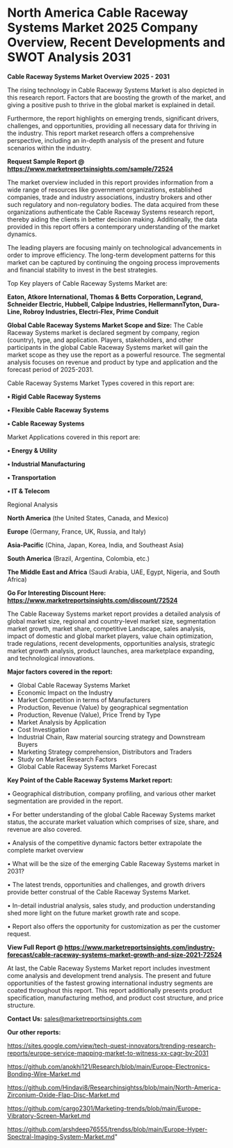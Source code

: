 # North America Cable Raceway Systems Market 2025 Company Overview, Recent Developments and SWOT Analysis 2031

<Strong> Cable Raceway Systems Market Overview 2025 - 2031</strong>

The rising technology in Cable Raceway Systems Market is also depicted in this research report. Factors that are boosting the growth of the market, and giving a positive push to thrive in the global market is explained in detail.

Furthermore, the report highlights on emerging trends, significant drivers, challenges, and opportunities, providing all necessary data for thriving in the industry. This report market research offers a comprehensive perspective, including an in-depth analysis of the present and future scenarios within the industry.

<strong>Request Sample Report @ <a href=https://www.marketreportsinsights.com/sample/72524>https://www.marketreportsinsights.com/sample/72524</a></strong>

The market overview included in this report provides information from a wide range of resources like government organizations, established companies, trade and industry associations, industry brokers and other such regulatory and non-regulatory bodies. The data acquired from these organizations authenticate the Cable Raceway Systems research report, thereby aiding the clients in better decision making. Additionally, the data provided in this report offers a contemporary understanding of the market dynamics.

The leading players are focusing mainly on technological advancements in order to improve efficiency. The long-term development patterns for this market can be captured by continuing the ongoing process improvements and financial stability to invest in the best strategies.

Top Key players of Cable Raceway Systems Market are:

<strong>Eaton, Atkore International, Thomas & Betts Corporation, Legrand, Schneider Electric, Hubbell, Calpipe Industries, HellermannTyton, Dura-Line, Robroy Industries, Electri-Flex, Prime Conduit</strong>

<strong><b>Global Cable Raceway Systems Market Scope and Size:</b></strong>
The Cable Raceway Systems market is declared segment by company, region (country), type, and application. Players, stakeholders, and other participants in the global Cable Raceway Systems market will gain the market scope as they use the report as a powerful resource. The segmental analysis focuses on revenue and product by type and application and the forecast period of 2025-2031.

Cable Raceway Systems Market Types covered in this report are:

<strong>• Rigid Cable Raceway Systems

• Flexible Cable Raceway Systems

• Cable Raceway Systems</strong>

Market Applications covered in this report are:

<strong>• Energy & Utility

• Industrial Manufacturing

• Transportation

• IT & Telecom</strong> 

Regional Analysis

<strong>North America</strong> (the United States, Canada, and Mexico)

<strong>Europe</strong> (Germany, France, UK, Russia, and Italy)

<strong>Asia-Pacific</strong> (China, Japan, Korea, India, and Southeast Asia)

<strong>South America</strong> (Brazil, Argentina, Colombia, etc.)

<strong>The Middle East and Africa</strong> (Saudi Arabia, UAE, Egypt, Nigeria, and South Africa)

<strong>Go For Interesting Discount Here: <a href=https://www.marketreportsinsights.com/discount/72524>https://www.marketreportsinsights.com/discount/72524</a></strong>

The Cable Raceway Systems market report provides a detailed analysis of global market size, regional and country-level market size, segmentation market growth, market share, competitive Landscape, sales analysis, impact of domestic and global market players, value chain optimization, trade regulations, recent developments, opportunities analysis, strategic market growth analysis, product launches, area marketplace expanding, and technological innovations.

<strong><b>Major factors covered in the report:</b></strong>
<ul>
  <li>Global Cable Raceway Systems Market </li>
  <li>Economic Impact on the Industry</li>
  <li>Market Competition in terms of Manufacturers</li>
  <li>Production, Revenue (Value) by geographical segmentation</li>
  <li>Production, Revenue (Value), Price Trend by Type</li>
  <li>Market Analysis by Application</li>
  <li>Cost Investigation</li>
  <li>Industrial Chain, Raw material sourcing strategy and Downstream Buyers</li>
  <li>Marketing Strategy comprehension, Distributors and Traders</li>
  <li>Study on Market Research Factors</li>
  <li>Global Cable Raceway Systems Market Forecast</li>
</ul>

<strong><b>Key Point of the Cable Raceway Systems Market report:</b></strong>

• Geographical distribution, company profiling, and various other market segmentation are provided in the report.

• For better understanding of the global Cable Raceway Systems market status, the accurate market valuation which comprises of size, share, and revenue are also covered.

• Analysis of the competitive dynamic factors better extrapolate the complete market overview

• What will be the size of the emerging Cable Raceway Systems market in 2031?

• The latest trends, opportunities and challenges, and growth drivers provide better construal of the Cable Raceway Systems Market.

• In-detail industrial analysis, sales study, and production understanding shed more light on the future market growth rate and scope.

• Report also offers the opportunity for customization as per the customer request.

<strong><b>View Full Report @ <a href=https://www.marketreportsinsights.com/industry-forecast/cable-raceway-systems-market-growth-and-size-2021-72524>https://www.marketreportsinsights.com/industry-forecast/cable-raceway-systems-market-growth-and-size-2021-72524</a></b></strong>


At last, the Cable Raceway Systems Market report includes investment come analysis and development trend analysis. The present and future opportunities of the fastest growing international industry segments are coated throughout this report. This report additionally presents product specification, manufacturing method, and product cost structure, and price structure.

<strong>Contact Us:</strong>
sales@marketreportsinsights.com

<strong>Our other reports:</strong>

<a href=https://sites.google.com/view/tech-quest-innovators/trending-research-reports/europe-service-mapping-market-to-witness-xx-cagr-by-2031>https://sites.google.com/view/tech-quest-innovators/trending-research-reports/europe-service-mapping-market-to-witness-xx-cagr-by-2031</a>

<a href=https://github.com/anokhi121/Research/blob/main/Europe-Electronics-Bonding-Wire-Market.md>https://github.com/anokhi121/Research/blob/main/Europe-Electronics-Bonding-Wire-Market.md</a>

<a href=https://github.com/Hindavi8/Researchinsightss/blob/main/North-America-Zirconium-Oxide-Flap-Disc-Market.md>https://github.com/Hindavi8/Researchinsightss/blob/main/North-America-Zirconium-Oxide-Flap-Disc-Market.md</a>

<a href=https://github.com/cargo2301/Marketing-trends/blob/main/Europe-Vibratory-Screen-Market.md>https://github.com/cargo2301/Marketing-trends/blob/main/Europe-Vibratory-Screen-Market.md</a>

<a href=https://github.com/arshdeep76555/trendss/blob/main/Europe-Hyper-Spectral-Imaging-System-Market.md>https://github.com/arshdeep76555/trendss/blob/main/Europe-Hyper-Spectral-Imaging-System-Market.md</a>"
